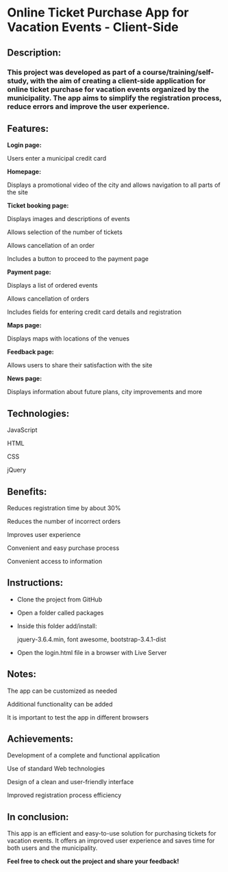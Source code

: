 # Online Ticket Purchase App for Vacation Events - Client-Side

## Description:

### This project was developed as part of a course/training/self-study, with the aim of creating a client-side application for online ticket purchase for vacation events organized by the municipality. The app aims to simplify the registration process, reduce errors and improve the user experience.

## Features:

**Login page:**

Users enter a  municipal credit card

**Homepage:**

Displays a promotional video of the city and allows navigation to all parts of the site

**Ticket booking page:**

Displays images and descriptions of events

Allows selection of the number of tickets

Allows cancellation of an order

Includes a button to proceed to the payment page

**Payment page:**

Displays a list of ordered events

Allows cancellation of orders

Includes fields for entering credit card details and registration

**Maps page:**

Displays maps with locations of the venues

**Feedback page:**

Allows users to share their satisfaction with the site

**News page:**

Displays information about future plans, city improvements and more

## Technologies:

JavaScript

HTML

CSS

jQuery

## Benefits:

Reduces registration time by about 30%

Reduces the number of incorrect orders

Improves user experience

Convenient and easy purchase process

Convenient access to information

## Instructions:

* Clone the project from GitHub
  
* Open a folder called packages
  
* Inside this folder add/install: 

  jquery-3.6.4.min, font awesome, bootstrap-3.4.1-dist
  
* Open the login.html file in a browser with Live Server

## Notes:

The app can be customized as needed

Additional functionality can be added

It is important to test the app in different browsers

## Achievements:

Development of a complete and functional application

Use of standard Web technologies

Design of a clean and user-friendly interface

Improved registration process efficiency

## In conclusion:

This app is an efficient and easy-to-use solution for purchasing tickets for vacation events. It offers an improved user experience and saves time for both users and the municipality.

**Feel free to check out the project and share your feedback!**
